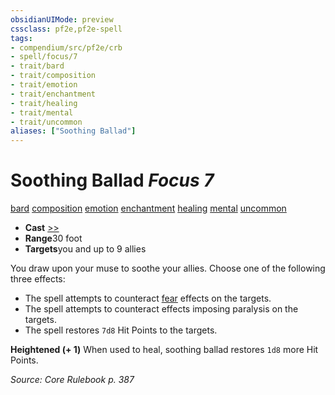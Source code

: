 ```yaml
---
obsidianUIMode: preview
cssclass: pf2e,pf2e-spell
tags:
- compendium/src/pf2e/crb
- spell/focus/7
- trait/bard
- trait/composition
- trait/emotion
- trait/enchantment
- trait/healing
- trait/mental
- trait/uncommon
aliases: ["Soothing Ballad"]
---
```

# Soothing Ballad *Focus 7*   
[bard](rules/traits/bard.md "Bard Class Trait")  [composition](rules/traits/composition.md "Composition Spell Trait")  [emotion](rules/traits/emotion.md "Emotion Effect Trait")  [enchantment](rules/traits/enchantment.md "Enchantment School Trait")  [healing](rules/traits/healing.md "Healing Effect Trait")  [mental](rules/traits/mental.md "Mental Effect Trait")  [uncommon](rules/traits/uncommon.md "Uncommon Rarity Trait")  

- **Cast** [>>](rules/core-rulebook/chapter-9-playing-the-game.md#Actions "Two-Action") 
- **Range**30 foot
- **Targets**you and up to 9 allies

You draw upon your muse to soothe your allies. Choose one of the following three effects:

- The spell attempts to counteract [fear](rules/traits/fear.md "Fear Effect Trait") effects on the targets.
- The spell attempts to counteract effects imposing paralysis on the targets.
- The spell restores `7d8` Hit Points to the targets.

**Heightened (+ 1)** When used to heal, soothing ballad restores `1d8` more Hit Points.

*Source: Core Rulebook p. 387*